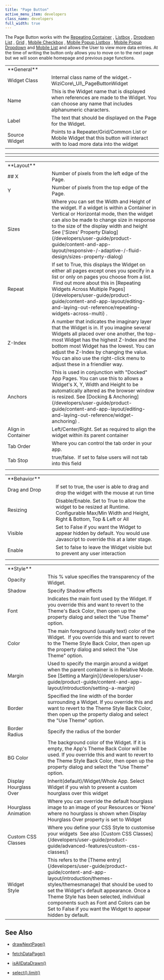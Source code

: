 ```yaml
---
title: "Page Button"
active_menu_item: developers
class_name: developers
full_width: true
---
```



The Page Button works with the [Repeating Container](/developers/user-guide/product-guide/widget-properties-events/containers/repeater) , [Listbox](/developers/user-guide/product-guide/widget-properties-events/common/listbox) , [Dropdown List](/developers/user-guide/product-guide/widget-properties-events/common/dropdown-list) , [Grid](/developers/user-guide/product-guide/widget-properties-events/advanced/grid) , [Mobile Checkbox](/developers/user-guide/product-guide/widget-properties-events/mobile/mobcheckbox) , [Mobile Popup Listbox](/developers/user-guide/product-guide/widget-properties-events/mobile/popup-listbox) , [Mobile Popup Dropdown](/developers/user-guide/product-guide/widget-properties-events/mobile/popup-dropdown) and [Mobile List](/developers/user-guide/product-guide/widget-properties-events/mobile/list) and allows the User to view more data entries. At the time of writing the button only allows you to move on to the next page but we will soon enable homepage and previous page functions.

<table>
<tr>
<td width="148">
<a id="general"> </a> **General**

</td>
<td width="15">
</td>
<td width="779">
</td>
</tr>
<tr>
<td width="148">
Widget Class

</td>
<td width="15">
</td>
<td width="779">
Internal class name of the widget.- WiziCore\_UI\_PageButtonWidget

</td>
</tr>
<tr>
<td width="148">
Name

</td>
<td width="15">
</td>
<td width="779">
This is the Widget name that is displayed when references are made to the Widget. You can choose any name that includes alphanumeric characters.

</td>
</tr>
<tr>
<td width="148">
Label

</td>
<td width="15">
</td>
<td width="779">
The text that should be displayed on the Page for the Widget.

</td>
</tr>
<tr>
<td width="148">
Source Widget

</td>
<td width="15">
</td>
<td width="779">
Points to a Repeater/Grid/Common List or Mobile Widget that this button will interact with to load more data into the widget

</td>
</tr>
</table>
<table>
<tr>
<th style="vertical-align:top; width:149px;">
</th>
<th style="vertical-align:top; width:16px;">
</th>
<th style="vertical-align:top; width:778px;">
</th>
</tr>
</table>
<table>
<tr>
<td width="148">
<a id="layout"> </a> **Layout**

</td>
<td width="15">
</td>
<td width="779">
</td>
</tr>
<tr>
<td width="148">
## X

</td>
<td width="15">
</td>
<td width="779">
Number of pixels from the left edge of the Page.

</td>
</tr>
<tr>
<td width="148">
Y

</td>
<td width="15">
</td>
<td width="779">
Number of pixels from the top edge of the Page.

</td>
</tr>
<tr>
<td width="148">
Sizes

</td>
<td width="15">
</td>
<td width="779">
Where you can set the Width and Height of the widget. If a widget is within a Container in Vertical or Horizontal mode, then the widget can also be made to change size in response to the size of the display width and height See ['Sizes' Property Dialog](/developers/user-guide/product-guide/content-and-app-layout/responsive-/-adaptive-/-fluid-design/sizes-property-dialog)

</td>
</tr>
<tr>
<td width="148">
Repeat

</td>
<td width="15">
</td>
<td width="779">
If set to True, this displays the Widget on either all pages except ones you specify in a list or only on pages you choose from a list.  Find out more about this in [Repeating Widgets Across Multiple Pages](/developers/user-guide/product-guide/content-and-app-layout/editing-and-laying-out-reference/repeating-widgets-across-multi) .

</td>
</tr>
<tr>
<td width="148">
Z-Index

</td>
<td width="15">
</td>
<td width="779">
A number that indicates the imaginary layer that the Widget is in. If you imagine several Widgets all placed over one another, the top-most Widget has the highest Z-Index and the bottom most Widget has the lowest. You can adjust the Z-Index by changing the value. You can also use the right-click menu to adjust these in a friendlier way.

</td>
</tr>
<tr>
<td width="148">
Anchors

</td>
<td width="15">
</td>
<td width="779">
This is used in conjunction with "Docked" App Pages. You can use this to allows a Widget's X, Y, Width and Height to be automatically altered as the browser window is resized. See [Docking & Anchoring](/developers/user-guide/product-guide/content-and-app-layout/editing-and-laying-out-reference/widget-anchoring) .

</td>
</tr>
<tr>
<td width="148">
Align in Container

</td>
<td width="15">
</td>
<td width="779">
Left/Center/Right. Set as required to align the widget within its parent container

</td>
</tr>
<tr>
<td width="148">
Tab Order

</td>
<td width="15">
</td>
<td width="779">
Where you can control the tab order in your app.

</td>
</tr>
<tr>
<td width="148">
Tab Stop

</td>
<td width="15">
</td>
<td width="779">
true/false.  If set to false users will not tab into this field

</td>
</tr>
<tr>
<td width="148">
</td>
<td width="15">
</td>
<td width="779">
</td>
</tr>
</table>
<table>
<tr>
<td width="148">
<a id="behavior"> </a> **Behavior**

</td>
<td width="15">
</td>
<td width="779">
</td>
</tr>
<tr>
<td width="148">
Drag and Drop

</td>
<td width="15">
</td>
<td width="779">
If set to true, the user is able to drag and drop the widget with the mouse at run time

</td>
</tr>
<tr>
<td width="148">
Resizing

</td>
<td width="15">
</td>
<td width="779">
Disable/Enable. Set to True to allow the widget to be resized at Runtime. Configurable Max/Min Width and Height, Right & Bottom, Top & Left or All

</td>
</tr>
<tr>
<td width="148">
Visible

</td>
<td width="15">
</td>
<td width="779">
Set to False if you want the Widget to appear hidden by default. You would use Javascript to override this at a later stage.

</td>
</tr>
<tr>
<td width="148">
Enable

</td>
<td width="15">
</td>
<td width="779">
Set to false to leave the Widget visible but to prevent any user interaction

</td>
</tr>
<tr>
<td width="148">
</td>
<td width="15">
</td>
<td width="779">
</td>
</tr>
</table>
<table>
<tr>
<td width="148">
<a id="style"> </a> **Style**

</td>
<td width="15">
</td>
<td width="779">
</td>
</tr>
<tr>
<td width="148">
Opacity

</td>
<td width="15">
</td>
<td width="779">
This % value specifies the transparency of the Widget.

</td>
</tr>
<tr>
<td width="148">
Shadow

</td>
<td width="15">
</td>
<td width="779">
Specify Shadow effects

</td>
</tr>
<tr>
<td width="148">
Font

</td>
<td width="15">
</td>
<td width="779">
Indicates the main font used by the Widget. If you override this and want to revert to the Theme's Back Color, then open up the property dialog and select the "Use Theme" option.

</td>
</tr>
<tr>
<td width="148">
Color

</td>
<td width="15">
</td>
<td width="779">
The main foreground (usually text) color of the Widget.  If you override this and want to revert to the Theme Style Back Color, then open up the property dialog and select the "Use Theme" option.

</td>
</tr>
<tr>
<td width="148">
Margin

</td>
<td width="15">
</td>
<td width="779">
Used to specify the margin around a widget when the parent container is in Relative Mode. See [Setting a Margin](/developers/user-guide/product-guide/content-and-app-layout/introduction/setting-a-margin)

</td>
</tr>
<tr>
<td width="148">
Border

</td>
<td width="15">
</td>
<td width="779">
Specified the line width of the border surrounding a Widget. If you override this and want to revert to the Theme Style Back Color, then open up the property dialog and select the "Use Theme" option.

</td>
</tr>
<tr>
<td width="148">
Border Radius

</td>
<td width="15">
</td>
<td width="779">
Specify the radius of the border

</td>
</tr>
<tr>
<td width="148">
BG Color

</td>
<td width="15">
</td>
<td width="779">
The background color of the Widget. If it is empty, the App's Theme Back Color will be used. If you override this and want to revert to the Theme Style Back Color, then open up the property dialog and select the "Use Theme" option.

</td>
</tr>
<tr>
<td width="148">
Display Hourglass Over

</td>
<td width="15">
</td>
<td width="779">
Inherit(default)/Widget/Whole App. Select Widget if you wish to present a custom hourglass over this widget

</td>
</tr>
<tr>
<td width="148">
Hourglass Animation

</td>
<td width="15">
</td>
<td width="779">
Where you can override the default hourglass image to an image of your Resources or 'None' where no hourglass is shown when Display Hourglass Over property is set to Widget

</td>
</tr>
<tr>
<td width="148">
Custom CSS Classes

</td>
<td width="15">
</td>
<td width="779">
Where you define your CSS Style to customise your widgets  See also [Custom CSS Classes](/developers/user-guide/product-guide/advanced-features/custom-css-classes/)

</td>
</tr>
<tr>
<td width="148">
Widget Style

</td>
<td width="15">
</td>
<td width="779">
This refers to the [Theme entry](/developers/user-guide/product-guide/content-and-app-layout/introduction/themes-styles/themesmanage) that should be used to set the Widget's default appearance. Once a Theme Style has been selected, individual components such as Font and Colors can be Set to False if you want the Widget to appear hidden by default.

</td>
</tr>
</table>

## **See Also**

 - [drawNextPage()](/developers/user-guide/scripting-apis/client-api/widget-object-functions/repeater-grid/drawnextpage)

 - [fetchDataPage()](/developers/user-guide/scripting-apis/client-api/widget-object-functions/repeater-grid/fetchdata)

 - [isAllDataDrawn()](/developers/user-guide/scripting-apis/client-api/widget-object-functions/repeater-grid/isalldatadrawn)

 - [select().limit()](/developers/user-guide/scripting-apis/server-side-api/ssj-object/database/select-handling/select-limit)

